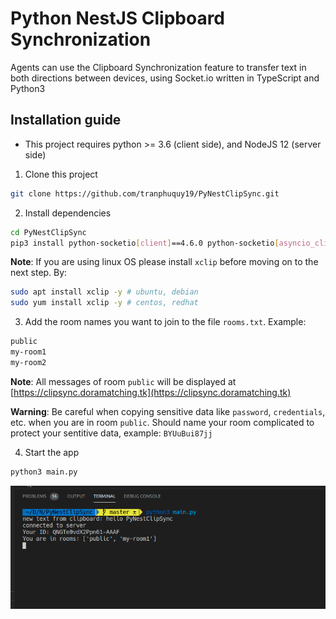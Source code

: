 # Python NestJS Clipboard Synchronization

Agents can use the Clipboard Synchronization feature to transfer text in both directions between devices, using Socket.io written in TypeScript and Python3

## Installation guide

* This project requires python >= 3.6 (client side), and NodeJS 12 (server side)

1. Clone this project

```bash
git clone https://github.com/tranphuquy19/PyNestClipSync.git
```

2. Install dependencies

```bash
cd PyNestClipSync
pip3 install python-socketio[client]==4.6.0 python-socketio[asyncio_client] pyperclip python-engineio==3.14.2 aiohttp
```

**Note**: If you are using linux OS please install `xclip` before moving on to the next step. By:

```bash
sudo apt install xclip -y # ubuntu, debian
sudo yum install xclip -y # centos, redhat
```

3. Add the room names you want to join to the file `rooms.txt`. Example:

```bash
public
my-room1
my-room2
```

**Note**: All messages of room `public` will be displayed at [https://clipsync.doramatching.tk](https://clipsync.doramatching.tk)

**Warning**: Be careful when copying sensitive data like `password`, `credentials`, etc. when you are in room `public`. Should name your room complicated to protect your sentitive data, example: `BYUuBui87jj`

4. Start the app

```bash
python3 main.py
```

![demo](/demo.png)
